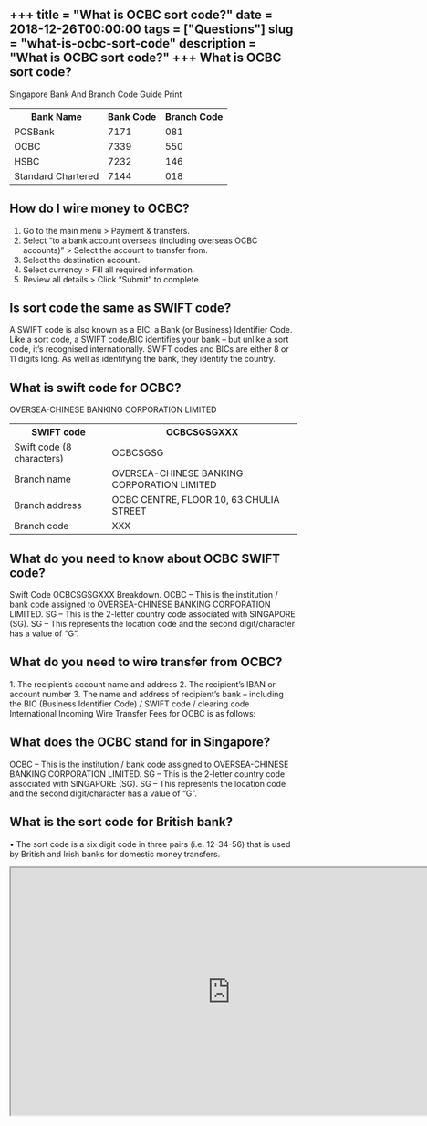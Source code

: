 +++
title = "What is OCBC sort code?"
date = 2018-12-26T00:00:00
tags = ["Questions"]
slug = "what-is-ocbc-sort-code"
description = "What is OCBC sort code?"
+++
What is OCBC sort code?
-----------------------

Singapore Bank And Branch Code Guide Print

<table><tr><th>Bank Name</th><th>Bank Code</th><th>Branch Code</th></tr><tr><td>POSBank</td><td>7171</td><td>081</td></tr><tr><td>OCBC</td><td>7339</td><td>550</td></tr><tr><td>HSBC</td><td>7232</td><td>146</td></tr><tr><td>Standard Chartered</td><td>7144</td><td>018</td></tr></table>

How do I wire money to OCBC?
----------------------------

1. Go to the main menu &gt; Payment &amp; transfers.
2. Select “to a bank account overseas (including overseas OCBC accounts)” &gt; Select the account to transfer from.
3. Select the destination account.
4. Select currency &gt; Fill all required information.
5. Review all details &gt; Click “Submit” to complete.

Is sort code the same as SWIFT code?
------------------------------------

A SWIFT code is also known as a BIC: a Bank (or Business) Identifier Code. Like a sort code, a SWIFT code/BIC identifies your bank – but unlike a sort code, it’s recognised internationally. SWIFT codes and BICs are either 8 or 11 digits long. As well as identifying the bank, they identify the country.

What is swift code for OCBC?
----------------------------

OVERSEA-CHINESE BANKING CORPORATION LIMITED

<table><tr><th>SWIFT code</th><th>OCBCSGSGXXX</th></tr><tr><td>Swift code (8 characters)</td><td>OCBCSGSG</td></tr><tr><td>Branch name</td><td>OVERSEA-CHINESE BANKING CORPORATION LIMITED</td></tr><tr><td>Branch address</td><td>OCBC CENTRE, FLOOR 10, 63 CHULIA STREET</td></tr><tr><td>Branch code</td><td>XXX</td></tr></table>

What do you need to know about OCBC SWIFT code?
-----------------------------------------------

Swift Code OCBCSGSGXXX Breakdown. OCBC – This is the institution / bank code assigned to OVERSEA-CHINESE BANKING CORPORATION LIMITED. SG – This is the 2-letter country code associated with SINGAPORE (SG). SG – This represents the location code and the second digit/character has a value of “G”.

What do you need to wire transfer from OCBC?
--------------------------------------------

1\. The recipient’s account name and address 2. The recipient’s IBAN or account number 3. The name and address of recipient’s bank – including the BIC (Business Identifier Code) / SWIFT code / clearing code International Incoming Wire Transfer Fees for OCBC is as follows:

What does the OCBC stand for in Singapore?
------------------------------------------

OCBC – This is the institution / bank code assigned to OVERSEA-CHINESE BANKING CORPORATION LIMITED. SG – This is the 2-letter country code associated with SINGAPORE (SG). SG – This represents the location code and the second digit/character has a value of “G”.

What is the sort code for British bank?
---------------------------------------

• The sort code is a six digit code in three pairs (i.e. 12-34-56) that is used by British and Irish banks for domestic money transfers.

<iframe allow="accelerometer; autoplay; clipboard-write; encrypted-media; gyroscope; picture-in-picture" allowfullscreen="" class="__youtube_prefs__  epyt-is-override  no-lazyload" data-no-lazy="1" data-origheight="433" data-origwidth="770" data-skipgform_ajax_framebjll="" height="433" id="_ytid_63100" loading="lazy" src="https://www.youtube.com/embed/N3zCagUdj9g?enablejsapi=1&autoplay=0&cc_load_policy=0&cc_lang_pref=&iv_load_policy=1&loop=0&modestbranding=0&rel=1&fs=1&playsinline=0&autohide=2&theme=dark&color=red&controls=1&" title="YouTube player" width="770"></iframe>